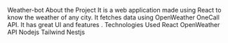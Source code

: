 Weather-bot
About the Project
It is a web application made using React to know the weather of any city. It fetches data using OpenWeather OneCall API. It has great UI and features .
Technologies Used
React
OpenWeather API
Nodejs
Tailwind
Nestjs
